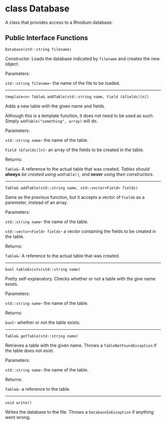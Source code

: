 class Database
==============

A class that provides access to a Rhodium database.

Public Interface Functions
--------------------------

`Database(std::string filename)`

Constructor. Loads the database indicated by `filename` and creates the new object.

Parameters:

`std::string filename`- the name of the file to be loaded.

-----------------------------------------------------------

`template<n> Table& addTable(std::string name, Field (&fields)[n])`

Adds a new table with the given name and fields.

Although this is a template function, it does not need to be used as such:
Simply `addTable("something", array)` will do.

Parameters:

`std::string name`- the name of the table.

`Field (&fields)[n]`- an array of the fields to be created in the table.

Returns:

`Table&`- A reference to the actual table that was created.
_Tables should **always** be created using_ `addTable()`_, and **never** using their constructors._

-----------------------------------------------------------

`Table& addTable(std::string name, std::vector<Field> fields)`

Same as the previous function, but it accepts a vector of `Field`s as a paremeter,
instead of an array.

Parameters:

`std::string name`- the name of the table.

`std::vector<Field> fields`- a vector containing the fields to be created in the table.

Returns:

`Table&`- A reference to the actual table that was created.

-----------------------------------------------------------

`bool tableExists(std::string name)`

Pretty self-explanatory. Checks whether or not a table with the give name exists.

Parameters:

`std::string name`- the name of the table.

Returns:

`bool`- whether or not the table exists.

-----------------------------------------------------------

`Table& getTable(std::string name)`

Retrieves a table with the given name. Throws a `TableNotFoundException` if the table does not exist.

Parameters:

`std::string name`- the name of the table.

Returns:

`Table&`- a reference to the table.

-----------------------------------------------------------

`void write()`

Writes the database to the file. Throws a `DatabaseIoException` if anything went wrong.
